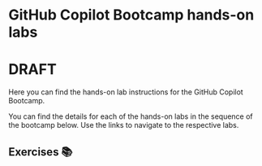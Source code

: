 # GitHub Copilot Bootcamp hands-on labs

# DRAFT

Here you can find the hands-on lab instructions for the GitHub Copilot Bootcamp.

You can find the details for each of the hands-on labs in the sequence of the bootcamp below. Use the links to navigate to the respective labs.

## Exercises 📚

